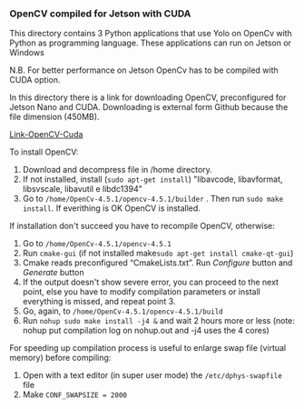 ### OpenCV compiled for Jetson with CUDA 

This directory contains  3 Python applications that use Yolo on OpenCv  with Python as programming language. These applications can run on Jetson or Windows

N.B. For better performance on Jetson OpenCv has to be compiled with CUDA option.

In this directory there is a link for downloading OpenCV, preconfigured for Jetson Nano and CUDA.  Downloading is external form Github because the file dimension (450MB).

[Link-OpenCV-Cuda](https://drive.google.com/file/d/1OYys3ErAyaH0DgEnMehSAys0QTWPNbE7/view?usp=sharing)

To install OpenCV:

1. Download and decompress file in /home directory.
2. If not installed, install (`sudo apt-get install`) "libavcode, libavformat, libsvscale, libavutil e libdc1394"
3. Go to `/home/OpenCv-4.5.1/opencv-4.5.1/builder` . Then run `sudo make install`. If everithing is OK OpenCV is installed.

If installation don't succeed you have to recompile OpenCV, otherwise:

1. Go to `/home/OpenCv-4.5.1/opencv-4.5.1` 
2. Run `cmake-gui` (if not installed make`sudo apt-get install cmake-qt-gui`)
3. Cmake reads preconfigured “CmakeLists.txt”. Run *Configure* button and *Generate* button
4. If the output doesn't show severe error, you can proceed to the next point, else you have to modify compilation parameters or install everything  is missed, and repeat point 3.
5. Go, again, to `/home/OpenCv-4.5.1/opencv-4.5.1/build`
6. Run `nohup sudo make install -j4 &` and wait 2 hours more or less (note: nohup put compilation log on nohup.out and -j4  uses the 4 cores)

For speeding up compilation process is useful to enlarge swap file (virtual memory) before compiling:

1. Open with a text editor (in super user mode) the `/etc/dphys-swapfile` file
2. Make `CONF_SWAPSIZE = 2000` 

